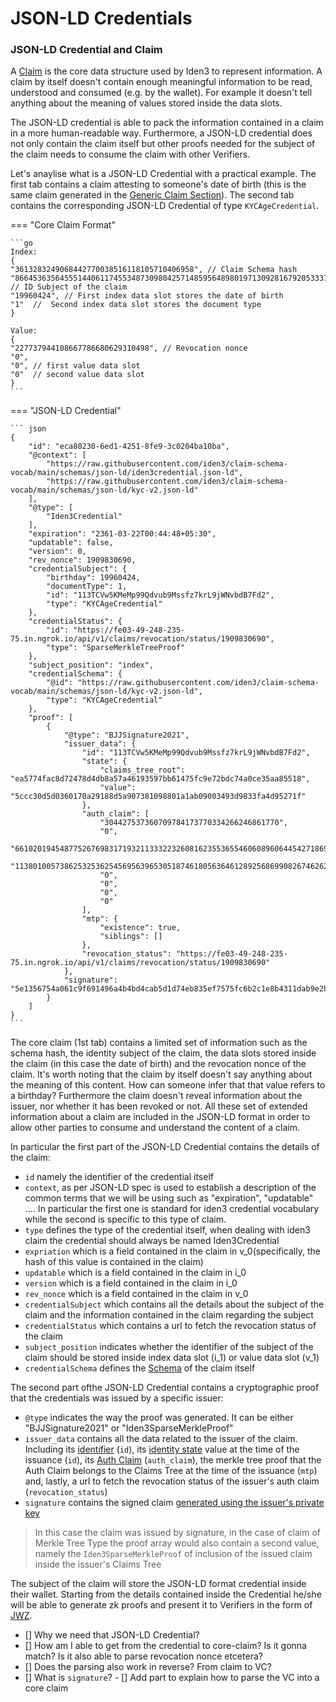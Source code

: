 # JSON-LD Credentials

### JSON-LD Credential and Claim

A [Claim](./generic-claim.md) is the core data structure used by Iden3 to represent information. A claim by itself doesn't contain enough meaningful information to be read, understood and consumed (e.g. by the wallet). For example it doesn't tell anything about the meaning of values stored inside the data slots. 

The JSON-LD credential is able to pack the information contained in a claim in a more human-readable way. Furthermore, a JSON-LD credential does not only contain the claim itself but other proofs needed for the subject of the claim needs to consume the claim with other Verifiers.

Let's anaylise what is a JSON-LD Credential with a practical example. The first tab contains a claim attesting to someone's date of birth (this is the same claim generated in the [Generic Claim Section](./claim/generic-claim.md)). The second tab contains the corresponding JSON-LD Credential of type `KYCAgeCredential`.

=== "Core Claim Format"

    ```go
    Index:
    {
    "3613283249068442770038516118105710406958", // Claim Schema hash
    "86645363564555144061174553487309804257148595648980197130928167920533372928", // ID Subject of the claim
    "19960424", // First index data slot stores the date of birth
    "1"  //  Second index data slot stores the document type
    }

    Value:
    { 
    "227737944108667786680629310498", // Revocation nonce 
    "0",
    "0", // first value data slot
    "0"  // second value data slot
    }	
    ```

=== "JSON-LD Credential"

    ``` json
    {
        "id": "eca80230-6ed1-4251-8fe9-3c0204ba10ba",
        "@context": [
            "https://raw.githubusercontent.com/iden3/claim-schema-vocab/main/schemas/json-ld/iden3credential.json-ld",
            "https://raw.githubusercontent.com/iden3/claim-schema-vocab/main/schemas/json-ld/kyc-v2.json-ld"
        ],
        "@type": [
            "Iden3Credential"
        ],
        "expiration": "2361-03-22T00:44:48+05:30",
        "updatable": false,
        "version": 0,
        "rev_nonce": 1909830690,
        "credentialSubject": {
            "birthday": 19960424,
            "documentType": 1,
            "id": "113TCVw5KMeMp99Qdvub9Mssfz7krL9jWNvbdB7Fd2",
            "type": "KYCAgeCredential"
        },
        "credentialStatus": {
            "id": "https://fe03-49-248-235-75.in.ngrok.io/api/v1/claims/revocation/status/1909830690",
            "type": "SparseMerkleTreeProof"
        },
        "subject_position": "index",
        "credentialSchema": {
            "@id": "https://raw.githubusercontent.com/iden3/claim-schema-vocab/main/schemas/json-ld/kyc-v2.json-ld",
            "type": "KYCAgeCredential"
        },
        "proof": [
            {
                "@type": "BJJSignature2021",
                "issuer_data": {
                    "id": "113TCVw5KMeMp99Qdvub9Mssfz7krL9jWNvbdB7Fd2",
                    "state": {
                        "claims_tree_root": "ea5774fac8d72478d4db8a57a46193597bb61475fc9e72bdc74a0ce35aa85518",
                        "value": "5ccc30d5d0360170a29188d5a907381098801a1ab09003493d9833fa4d95271f"
                    },
                    "auth_claim": [
                        "304427537360709784173770334266246861770",
                        "0",
                        "6610201945487752676983171932113332232608162355365546060896064454271869708127",
                        "11380100573862532536254569563965305187461805636461289256869908267462627351172",
                        "0",
                        "0",
                        "0",
                        "0"
                    ],
                    "mtp": {
                        "existence": true,
                        "siblings": []
                    },
                    "revocation_status": "https://fe03-49-248-235-75.in.ngrok.io/api/v1/claims/revocation/status/1909830690"
                },
                "signature": "5e1356754a061c9f691496a4b4bd4cab5d1d74eb835ef7575fc6b2c1e8b4311dab9e2b544f9c3f4701324b1e0b3a8c09de22425de9038c2a08f98f6963f17102"
            }
        ]
    }
    ```


The core claim (1st tab) contains a limited set of information such as the schema hash, the identity subject of the claim, the data slots stored inside the claim (in this case the date of birth) and the revocation nonce of the claim. It's worth noting that the claim by itself doesn't say anything about the meaning of this content. How can someone infer that that value refers to a birthday? Furthermore the claim doesn't reveal information about the issuer, nor whether it has been revoked or not. All these set of extended information about a claim are included in the JSON-LD format in order to allow other parties to consume and understand the content of a claim.

In particular the first part of the JSON-LD Credential contains the details of the claim: 

- `id` namely the identifier of the credential itself
- `context`, as per JSON-LD spec is used to establish a description of the common terms that we will be using such as "expiration", "updatable" .... In particular the first one is standard for iden3 credential vocabulary while the second is specific to this type of claim. 
- `type` defines the type of the credential itself, when dealing with iden3 claim the credential should always be named Iden3Credential
- `expriation` which is a field contained in the claim in v_0(specifically, the hash of this value is contained in the claim)
- `updatable` which is a field contained in the claim in i_0
- `version` which is a field contained in the claim in i_0
- `rev_nonce` which is a field contained in the claim in v_0 
- `credentialSubject` which contains all the details about the subject of the claim and the information contained in the claim regarding the subject
- `credentialStatus` which contains a url to fetch the revocation status of the claim 
- `subject_position` indicates whether the identifier of the subject of the claim should be stored inside index data slot (i_1) or value data slot (v_1)
-  `credentialSchema` defines the [Schema](./claim/claim-schema.md) of the claim itself

The second part ofthe JSON-LD Credential contains a cryptographic proof that the credentials was issued by a specific issuer:

- `@type` indicates the way the proof was generated. It can be either "BJJSignature2021" or "Iden3SparseMerkleProof"
- `issuer_data` contains all the data related to the issuer of the claim. Including its [identifier](./identity/identifier.md) (`id`), its [identity state](./identity/identity-state.md) value at the time of the issuance (`id`), its [Auth Claim](./claim/auth-claim.md) (`auth_claim`), the merkle tree proof that the Auth Claim belongs to the Claims Tree at the time of the issuance (`mtp`) and, lastly, a url to fetch the revocation status of the issuer's auth claim (`revocation_status`)
- `signature` contains the signed claim [generated using the issuer's private key](./signature-claim/signature.md)

> In this case the claim was issued by signature, in the case of claim of Merkle Tree Type the proof array would also contain a second value, namely the `Iden3SparseMerkleProof` of inclusion of the issued claim inside the issuer's Claims Tree 

The subject of the claim will store the JSON-LD format credential inside their wallet. Starting from the details contained inside the Credential he/she will be able to generate zk proofs and present it to Verifiers in the form of [JWZ](../verifier/verification-library/jwz.md).

- [] Why we need that JSON-LD Credential?
- [] How am I able to get from the credential to core-claim? Is it gonna match? Is it also able to parse revocation nonce etcetera? 
- [] Does the parsing also work in reverse? From claim to VC?
- [] What is `signature`?
- [] Add part to explain how to parse the VC into a core claim

